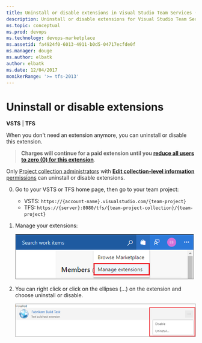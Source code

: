 ```yaml
---
title: Uninstall or disable extensions in Visual Studio Team Services (VSTS) or Team Foundation Server (TFS)
description: Uninstall or disable extensions for Visual Studio Team Services or Team Foundation Server
ms.topic: conceptual
ms.prod: devops
ms.technology: devops-marketplace
ms.assetid: fa4924f0-6013-4911-b0d5-04717ecfde0f
ms.manager: douge
ms.author: elbatk
author: elbatk
ms.date: 12/04/2017
monikerRange: '>= tfs-2013'
---
```


 

# Uninstall or disable extensions

**VSTS** | **TFS** 

When you don't need an extension anymore, you can uninstall or disable this extension.

> **Charges will continue for a paid extension until you [reduce all users to zero (0) for this extension](./how-to/change-paid-extension-users.md)**. 

Only [Project collection administrators](../organizations/security/set-project-collection-level-permissions.md) with [**Edit collection-level information** permissions](../organizations/security/permissions.md#collection) can uninstall or disable extensions. 


0. Go to your VSTS or TFS home page, then go to your team project:
    * VSTS: ```https://{account-name}.visualstudio.com/{team-project}```
    * TFS: ```https://{server}:8080/tfs/{team-project-collection}/{team-project}```

0. Manage your extensions:

    ![Manage extensions](_img/manage-extensions-vsts.png)

0. You can right click or click on the ellipses (...) on the extension and choose uninstall or disable.

    ![Uninstall or disable extensions](_img/disable-uninstall-extension.png)
